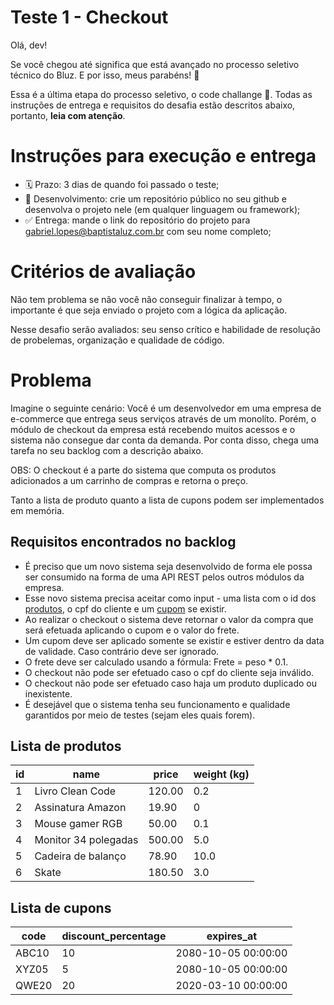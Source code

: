 # Teste 1 - Checkout

Olá, dev! 

Se você chegou até significa que está avançado no processo seletivo técnico do Bluz. E por isso, meus parabéns! 🥳

Essa é a última etapa do processo seletivo, o code challange 🥋. Todas as instruções de entrega e requisitos do desafia estão descritos abaixo, portanto, **leia com atenção**.

# Instruções para execução e entrega

- 🗓️ Prazo: 3 dias de quando foi passado o teste;
- 📄 Desenvolvimento: crie um repositório público no seu github e desenvolva o projeto nele (em qualquer linguagem ou framework);
- ✅ Entrega: mande o link do repositório do projeto para gabriel.lopes@baptistaluz.com.br com seu nome completo;

# Critérios de avaliação 

Não tem problema se não você não conseguir finalizar à tempo, o importante é que seja enviado o projeto com a lógica da aplicação.

Nesse desafio serão avaliados: seu senso crítico e habilidade de resolução de probelemas, organização e qualidade de código.

# Problema

Imagine o seguinte cenário: Você é um desenvolvedor em uma empresa de e-commerce que entrega seus serviços através de um monolíto. Porém, o módulo de checkout da empresa está recebendo muitos acessos e o sistema não consegue dar conta da demanda. Por conta disso, chega uma tarefa no seu backlog com a descrição abaixo.

OBS: O checkout é a parte do sistema que computa os produtos adicionados a um carrinho de compras e retorna o preço.

Tanto a lista de produto quanto a lista de cupons podem ser implementados em memória.

## Requisitos encontrados no backlog

- É preciso que um novo sistema seja desenvolvido de forma ele possa ser consumido na forma de uma API REST pelos outros módulos da empresa.
- Esse novo sistema precisa aceitar como input - uma lista com o id dos [produtos](#produtos), o cpf do cliente e um [cupom](#cupom) se existir.
- Ao realizar o checkout o sistema deve retornar o valor da compra que será efetuada aplicando o cupom e o valor do frete.
- Um cupom deve ser aplicado somente se existir e estiver dentro da data de validade. Caso contrário deve ser ignorado.
- O frete deve ser calculado usando a fórmula: Frete = peso * 0.1.
- O checkout não pode ser efetuado caso o cpf do cliente seja inválido.
- O checkout não pode ser efetuado caso haja um produto duplicado ou inexistente.
- É desejável que o sistema tenha seu funcionamento e qualidade garantidos por meio de testes (sejam eles quais forem).

## Lista de <a name="produtos">produtos</a>

| id | name | price | weight (kg)
| ---| --- | --- | --- |
| 1  | Livro Clean Code | 120.00 | 0.2
| 2  | Assinatura Amazon | 19.90 | 0
| 3  | Mouse gamer RGB | 50.00 | 0.1
| 4  | Monitor 34 polegadas | 500.00 | 5.0
| 5  | Cadeira de balanço | 78.90 | 10.0
| 6  | Skate | 180.50 | 3.0


## Lista de <a name="cupom">cupons</a>

| code | discount_percentage | expires_at |
| ---| --- | --- |
| ABC10 | 10 | 2080-10-05 00:00:00
| XYZ05 | 5 | 2080-10-05 00:00:00
| QWE20 | 20 | 2020-03-10 00:00:00

